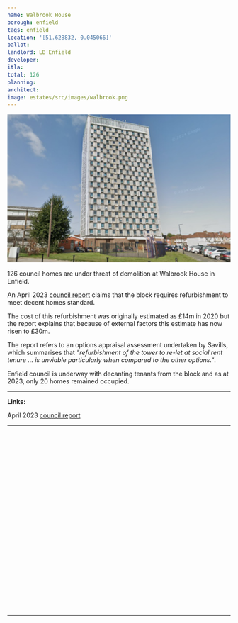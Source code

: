 ```yaml
---
name: Walbrook House
borough: enfield
tags: enfield
location: '[51.628832,-0.045066]'
ballot: 
landlord: LB Enfield
developer: 
itla: 
total: 126
planning: 
architect:
image: estates/src/images/walbrook.png
---
```

![Walbrook house image](src/images/walbrook.png)

126 council homes are under threat of demolition at Walbrook House in Enfield.

An April 2023 [council report](https://governance.enfield.gov.uk/documents/s97590/HRD2324_007%20Walbrook%20House%20Part%201%20-%2018%20April%2023.pdf) claims that the block requires refurbishment to meet decent homes standard.

The cost of this refurbishment was originally estimated as £14m in 2020 but the report explains that because of external factors this estimate has now risen to £30m.

The report refers to an options appraisal assessment undertaken by Savills, which summarises that _"refurbishment of the tower to re-let at social rent tenure ... is unviable particularly when compared to the other options."_.

Enfield council is underway with decanting tenants from the block and as at 2023, only 20 homes remained occupied.

---

__Links:__

April 2023 [council report](https://governance.enfield.gov.uk/documents/s97590/HRD2324_007%20Walbrook%20House%20Part%201%20-%2018%20April%2023.pdf)

---

<!------------THE CODE BELOW RENDERS THE MAP - DO NOT EDIT! ---------------------------->

<div id="map" style="width: 100%; height: 400px;"></div>

<script>
  var map = L.map('map').setView({{ location }}, 13);
  L.tileLayer('https://tile.openstreetmap.org/{z}/{x}/{y}.png', {
  maxZoom: 19,
attribution: '&copy; <a href="http://www.openstreetmap.org/copyright">OpenStreetMap</a>'
}).addTo(map);
var circle = L.circle({{ location }}, {
    color: 'red',
    fillColor: '#f03',
    fillOpacity: 0.5,
    radius: 500
}).addTo(map);
</script>

---

